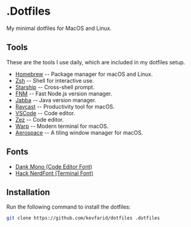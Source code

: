 # .Dotfiles

My minimal dotfiles for MacOS and Linux.

## Tools
These are the tools I use daily, which are included in my dotfiles setup.

- [Homebrew](https://brew.sh/) -- Package manager for macOS and Linux.
- [Zsh](https://www.zsh.org/) -- Shell for interactive use.
- [Starship](https://starship.rs/) -- Cross-shell prompt.
- [FNM](https://github.com/Schniz/fnm) -- Fast Node.js version manager.
- [Jabba](https://github.com/shyiko/jabba) -- Java version manager.
- [Raycast](https://raycast.com/) -- Productivity tool for macOS.
- [VSCode](https://code.visualstudio.com/) -- Code editor.
- [Zez](https://zed.dev/) -- Code editor.
- [Warp](https://warp.dev/) -- Modern terminal for macOS.
- [Aerospace](https://github.com/nikitabobko/AeroSpace) -- A tiling window manager for macOS.

## Fonts
- [Dank Mono (Code Editor Font)](https://philpl.gumroad.com/l/dank-mono)
- [Hack NerdFont (Terminal Font)](https://www.nerdfonts.com/)

## Installation
Run the following command to install the dotfiles:

```bash
git clone https://github.com/kevfarid/dotfiles .dotfiles
```

